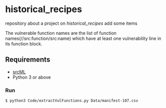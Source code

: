 # historical_recipes
repository about a project on *historical_recipes*
add some items


The vulnerable function names are the list of function names(//src:function/src:name) which have at least one vulnerability line in its function block.
## Requirements
- [srcML](https://www.srcml.org/)
- Python 3 or above

### Run

```
$ python3 Code/extractVulFunctions.py Data/manifest-107.csv
```
